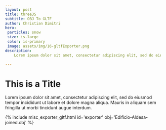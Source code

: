 ```yaml
---
layout: post
title: threeJS
subtitle: OBJ To GLTF
author: Christian Dimitri
hero:
 particles: snow
 size: is-large
 color: is-primary
 image: assets/img/16-gltfExporter.png
description: 
    Lorem ipsum dolor sit amet, consectetur adipiscing elit, sed do eiusmod tempor incididunt ut labore et dolore magna aliqua. Mattis enim ut tellus elementum sagittis vitae. A arcu cursus vitae congue mauris rhoncus aenean.

---
```


# This is a Title

Lorem ipsum dolor sit amet, consectetur adipiscing elit, sed do eiusmod tempor incididunt ut labore et dolore magna aliqua. Mauris in aliquam sem fringilla ut morbi tincidunt augue interdum. 

{% include misc_exporter_gltf.html id='exporter' obj='Edificio-Aldesa-joined.obj' %}